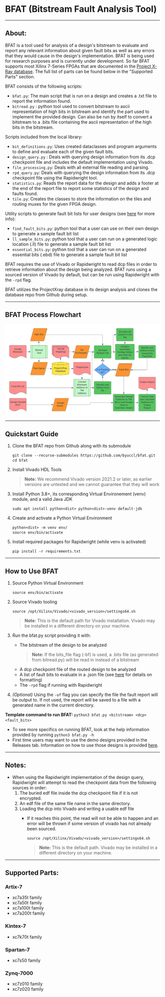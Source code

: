 # BFAT (Bitstream Fault Analysis Tool)

---

## About:

BFAT is a tool used for analysis of a design's bitstream to evaluate and report any relevant information about given fault bits as well as any errors that they would cause in the design's implementation. BFAT is being used for research purposes and is currently under development. So far BFAT supports most Xilinx 7-Series FPGAs that are documented in the [Project X-Ray database](https://github.com/f4pga/prjxray-db). The full list of parts can be found below in the "Supported Parts" section. 

BFAT consists of the following scripts:

- `bfat.py`: The main script that is run on a design and creates a .txt file to report the information found.
- `bitread.py` : python tool used to convert bitstream to ascii representation of high bits in bitstream and identify the part used to implement the provided design. Can also be run by itself to convert a bitstream to a .bits file containing the ascii representation of the high bits in the bitstream.

Scripts included from the local library:

- `bit_definitions.py`: Uses created dataclasses and program arguments to define and evaluate each of the given fault bits.
- `design_query.py` : Deals with querying design information from its .dcp checkpoint file and includes the default implementation using Vivado.
- `file_processing.py`: Deals with all external file reading and parsing.
- `rpd_query.py`: Deals with querying the design information from its .dcp checkpoint file using the Rapidwright tool.
- `statistics.py`: Reads the report data for the design and adds a footer at the end of the report file to report some statistics of the design and faults found.
- `tile.py`: Creates the classes to store the information on the tiles and routing muxes for the given FPGA design.

Utility scripts to generate fault bit lists for user designs (see [here](docs/sample_bit_scripts.md) for more info):

- `find_fault_bits.py`: python tool that a user can use on their own design to generate a sample fault bit list
- `ll_sample_bits.py`: python tool that a user can run on a generated logic location (.ll) file to generate a sample fault bit list
- `essential_bits.py`: python tool that a user can run on a generated essential bits (.ebd) file to generate a sample fault bit list

BFAT requires the use of Vivado or Rapidwright to read dcp files in order to retrieve information about the design being analyzed. BFAT runs using a sourced version of Vivado by default, but can be run using Rapidwright with the `-rpd` flag.

BFAT utilizes the ProjectXray database in its design analysis and clones the database repo from Github during setup.

---

## BFAT Process Flowchart
![Image](./bfat_flowchart.png)

---

## Quickstart Guide

1. Clone the BFAT repo from Github along with its submodule
    ```
    git clone --recurse-submodules https://github.com/byuccl/bfat.git
    cd bfat
    ```

2. Install Vivado HDL Tools
    > **Note:** We recommend Vivado version 2021.2 or later, as earlier versions are untested and we cannot guarantee that they will work

3. Install Python 3.8+, its corresponding Virtual Environement (venv) module, and a valid Java JDK
    ```
    sudo apt install python<dist> python<dist>-venv default-jdk
    ```

4. Create and activate a Python Virtual Environment
    ```
    python<dist> -m venv env/
    source env/bin/activate
    ```

5. Install required packages for Rapidwright (while venv is activated)
    ```
    pip install -r requirements.txt
    ```

---

## How to Use BFAT

1. Source Python Virtual Environment
    ```
    source env/bin/activate
    ```

2. Source Vivado tooling
    ```
    source /opt/Xilinx/Vivado/<vivado_version>/settings64.sh
    ```
    > **Note:** This is the default path for Vivado installation. Vivado may be installed in a different directory on your machine.


3. Run the bfat.py script providing it with:
    - The bitstream of the design to be analyzed
        > **Note:** If the bits_file flag (-bf) is used, a .bits file (as generated from bitread.py) will be read in instead of a bitstream
    - A dcp checkpoint file of the routed design to be analyzed
    - A list of fault bits to evaluate in a .json file (see [here](docs/fault_bit_lists.md) for details on formatting)
    - The `-rpd` flag if running with Rapidwright


4. *(Optional)* Using the `-of` flag you can specify the file the fault report will be output to. If not used, the report will be saved to a file with a generated name in the current directory.

**Template command to run BFAT:**
    ```
    python3 bfat.py <bitstream> <dcp> <fault_bits>
    ```

* To see more specifics on running BFAT, look at the help information provided by running `python3 bfat.py -h`
* First time users may want to use the demo designs provided in the Releases tab. Information on how to use those designs is provided [here](docs/demo_designs.md).

---

## Notes:

- When using the Rapidwright implementation of the design query, Rapidwright will attempt to read the checkpoint data from the following sources in order:
    1. The buried edf file inside the dcp checkpoint file if it is not encrypted.
    2. An edf file of the same file name in the same directory.
    3. Loading the dcp into Vivado and writing a usable edf file
        - If it reaches this point, the read will not be able to happen and an error will be thrown if some version of vivado has not already been sourced.
                
            ```
            source /opt/Xilinx/Vivado/<vivado_version>/settings64.sh
            ```
            > **Note:** This is the default path. Vivado may be installed in a different directory on your machine.

---

## Supported Parts:

### Artix-7
- xc7a35t family
- xc7a50t family
- xc7a100t family
- xc7a200t family

### Kintex-7
- xc7k70t family

### Spartan-7
- xc7s50 family

### Zynq-7000
- xc7z010 family
- xc7z020 family
